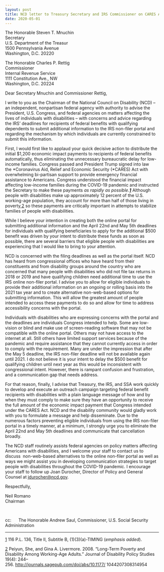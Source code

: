 ```yaml
---
layout: post
title: NCD letter to Treasury Secretary and IRS Commissioner on CARES Act payments
date: 2020-05-01
---
```

The Honorable Steven T. Mnuchin\
Secretary\
U.S. Department of the Treasur\
1500 Pennsylvania Avenue\
Washington, D.C. 20220

The Honorable Charles P. Rettig\
Commissioner\
Internal Revenue Service\
1111 Constitution Ave., NW\
Washington, D.C. 20224

Dear Secretary Mnuchin and Commissioner Rettig,

I write to you as the Chairman of the National Council on Disability (NCD) – an independent, nonpartisan federal agency with authority to advise the President, U.S. Congress, and federal agencies on matters affecting the lives of individuals with disabilities – with concerns and advice regarding the IRS’ deadlines for recipients of federal benefits with qualifying dependents to submit additional information to the IRS non-filer portal and regarding the mechanism by which individuals are currently constrained to submit this information.

First, I would first like to applaud your quick decisive action to distribute the initial $1,200 economic impact payments to recipients of federal benefits automatically, thus eliminating the unnecessary bureaucratic delay for low-income families. Congress passed and President Trump signed into law the *Coronavirus Aid, Relief and Economic Security (*CARES) Act with overwhelming bi-partisan support to provide emergency financial assistance to Americans. Congress understood the financial impact affecting low-income families during the COVID-19 pandemic and instructed the Secretary to make these payments *as rapidly as possible.**[1](https://ncd.gov/publications/2020/ncd-letter-treasury-secretary-and-irs-commissioner-cares-act-payments#_ftn1)*** Although people with disabilities make up approximately 12 percent of the U.S. working-age population, they account for more than half of those living in poverty,[2](https://ncd.gov/publications/2020/ncd-letter-treasury-secretary-and-irs-commissioner-cares-act-payments#_ftn2) so these payments are critically important in attempts to stabilize families of people with disabilities.  

While I believe your intention in creating both the online portal for submitting additional information and the April 22nd and May 5th deadlines for individuals with qualifying beneficiaries to apply for the additional $500 benefit was driven by your intent to distribute these funds as soon as possible, there are several barriers that eligible people with disabilities are experiencing that I would like to bring to your attention.

NCD is concerned with the filing deadlines as well as the portal itself. NCD has heard from congressional offices who have heard from their constituents and from disability groups around the country who are concerned that many people with disabilities who did not file tax returns in 2018 or 2019 and have qualifying children need additional time to use the IRS online non-filer portal. I advise you to allow for eligible individuals to provide their additional information on an ongoing or rolling basis into the 2021 tax year and to create alternative non-web-based options for submitting information. This will allow the greatest amount of people intended to access these payments to do so and allow for time to address accessibility concerns with the portal.

Individuals with disabilities who are expressing concerns with the portal and the deadlines are individuals Congress intended to help. Some are low-vision or blind and make use of screen-reading software that may not be compatible with the online portal. Others may not have access to the internet at all. Still others have limited support services because of the pandemic and require assistance that they cannot currently access in order to comply with the requirement. Many are under the impression that after the May 5 deadline, the IRS non-filer deadline will not be available again until 2021. I do not believe it is your intent to delay the $500 benefit for qualifying children until next year as this would be inconsistent with congressional intent. However, there is rampant confusion and frustration, and a communication gap that needs address.

For that reason, finally, I advise that Treasury, the IRS, and SSA work quickly to develop and execute an outreach campaign targeting federal benefit recipients with disabilities with a plain language message of how and by when they must comply to make sure they have an opportunity to receive the full amount of the economic impact payment that Congress intended under the CARES Act. NCD and the disability community would gladly work with you to formulate a message and help disseminate. Due to the numerous factors preventing eligible individuals from using the IRS non-filer portal in a timely manner, at a minimum, I strongly urge you to eliminate the April 22nd and May 5th deadlines and communicate that cancellation broadly.

The NCD staff routinely assists federal agencies on policy matters affecting Americans with disabilities, and I welcome your staff to contact us to discuss  non-web-based alternatives to the online non-filer portal as well as ways we might assist you in developing communication strategies to target people with disabilities throughout the COVID-19 pandemic. I encourage your staff to follow up Joan Durocher, Director of Policy and General Counsel at [jdurocher@ncd.gov](mailto:jdurocher@ncd.gov).

Respectfully,

Neil Romano\
Chairman

 

cc:      The Honorable Andrew Saul, Commissioner, U.S. Social Security Administration



- - -

[1](https://ncd.gov/publications/2020/ncd-letter-treasury-secretary-and-irs-commissioner-cares-act-payments#_ftnref1) 116 P.L. 136, Title II, Subtitle B, (1)(3)(a)-TIMING (*emphasis added*).

[2](https://ncd.gov/publications/2020/ncd-letter-treasury-secretary-and-irs-commissioner-cares-act-payments#_ftnref2) Peiyun, She, and Gina A. Livermore. 2008. “Long-Term Poverty and Disability Among Working-Age Adults.” Journal of Disability Policy Studies 19(4): 244–256. <http://journals.sagepub.com/doi/abs/10.1177/> 1044207308314954
